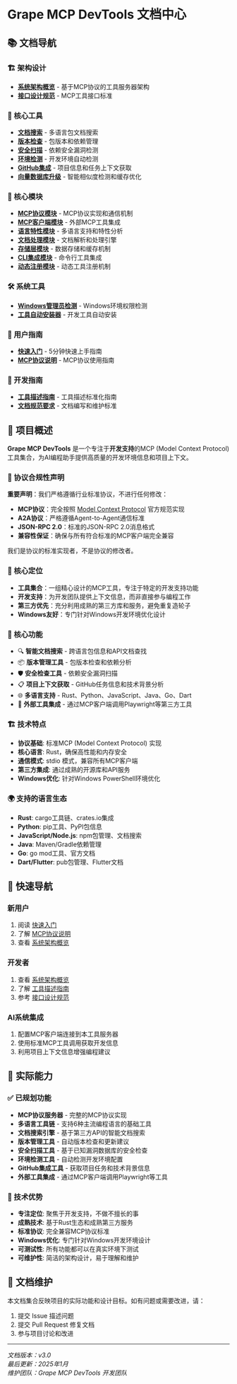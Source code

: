 # Grape MCP DevTools 文档中心

## 📚 文档导航

### 🏗️ 架构设计
- [**系统架构概览**](architecture/overview.md) - 基于MCP协议的工具服务器架构
- [**接口设计规范**](architecture/interfaces.md) - MCP工具接口标准

### 🔧 核心工具
- [**文档搜索**](modules/search_docs.md) - 多语言包文档搜索
- [**版本检查**](modules/version_check.md) - 包版本和依赖管理
- [**安全扫描**](modules/security_check.md) - 依赖安全漏洞检测
- [**环境检测**](modules/environment_detection.md) - 开发环境自动检测
- [**GitHub集成**](modules/github_integration.md) - 项目信息和任务上下文获取
- [**向量数据库升级**](modules/vector_database_upgrade.md) - 智能相似度检测和缓存优化

### 🔧 核心模块
- [**MCP协议模块**](modules/mcp_protocol.md) - MCP协议实现和通信机制
- [**MCP客户端模块**](modules/mcp_client.md) - 外部MCP工具集成
- [**语言特性模块**](modules/language_features.md) - 多语言支持和特性分析
- [**文档处理模块**](modules/document_processing.md) - 文档解析和处理引擎
- [**存储层模块**](modules/storage_layer.md) - 数据存储和缓存机制
- [**CLI集成模块**](modules/cli_integration.md) - 命令行工具集成
- [**动态注册模块**](modules/dynamic_registry.md) - 动态工具注册机制

### 🛠️ 系统工具
- [**Windows管理员检测**](modules/windows_admin.md) - Windows环境权限检测
- [**工具自动安装器**](modules/tool_installer.md) - 开发工具自动安装

### 👥 用户指南
- [**快速入门**](user-guide/quick-start.md) - 5分钟快速上手指南
- [**MCP协议说明**](user-guide/mcp-protocol.md) - MCP协议使用指南

### 🔨 开发指南
- [**工具描述指南**](development/tool-description-guide.md) - 工具描述标准化指南
- [**文档规范要求**](development/documentation-requirements.md) - 文档编写和维护标准

## 🎯 项目概述

**Grape MCP DevTools** 是一个专注于**开发支持**的MCP (Model Context Protocol) 工具集合，为AI编程助手提供高质量的开发环境信息和项目上下文。

### 📌 协议合规性声明

**重要声明**：我们严格遵循行业标准协议，不进行任何修改：
- **MCP协议**：完全按照 [Model Context Protocol](https://modelcontextprotocol.io) 官方规范实现
- **A2A协议**：严格遵循Agent-to-Agent通信标准
- **JSON-RPC 2.0**：标准的JSON-RPC 2.0消息格式
- **兼容性保证**：确保与所有符合标准的MCP客户端完全兼容

我们是协议的标准实现者，不是协议的修改者。

### 📌 核心定位
- **工具集合**：一组精心设计的MCP工具，专注于特定的开发支持功能
- **开发支持**：为开发团队提供上下文信息，而非直接参与编程工作
- **第三方优先**：充分利用成熟的第三方库和服务，避免重复造轮子
- **Windows友好**：专门针对Windows开发环境优化设计

### 🔧 核心功能
- 🔍 **智能文档搜索** - 跨语言包信息和API文档查找
- 📦 **版本管理工具** - 包版本检查和依赖分析
- 🛡️ **安全检查工具** - 依赖安全漏洞扫描
- 📋 **项目上下文获取** - GitHub任务信息和技术背景分析
- 🌐 **多语言支持** - Rust、Python、JavaScript、Java、Go、Dart
- 🔌 **外部工具集成** - 通过MCP客户端调用Playwright等第三方工具

### 🏗️ 技术特点
- **协议基础**: 标准MCP (Model Context Protocol) 实现
- **核心语言**: Rust，确保高性能和内存安全
- **通信模式**: stdio 模式，兼容所有MCP客户端
- **第三方集成**: 通过成熟的开源库和API服务
- **Windows优化**: 针对Windows PowerShell环境优化

### 🌍 支持的语言生态
- **Rust**: cargo工具链、crates.io集成
- **Python**: pip工具、PyPI包信息
- **JavaScript/Node.js**: npm包管理、文档搜索
- **Java**: Maven/Gradle依赖管理
- **Go**: go mod工具、官方文档
- **Dart/Flutter**: pub包管理、Flutter文档

## 📖 快速导航

### 新用户
1. 阅读 [快速入门](user-guide/quick-start.md)
2. 了解 [MCP协议说明](user-guide/mcp-protocol.md)
3. 查看 [系统架构概览](architecture/overview.md)

### 开发者
1. 查看 [系统架构概览](architecture/overview.md)
2. 了解 [工具描述指南](development/tool-description-guide.md)
3. 参考 [接口设计规范](architecture/interfaces.md)

### AI系统集成
1. 配置MCP客户端连接到本工具服务器
2. 使用标准MCP工具调用获取开发信息
3. 利用项目上下文信息增强编程建议

## 🚀 实际能力

### ✅ 已规划功能
- **MCP协议服务器** - 完整的MCP协议实现
- **多语言工具链** - 支持6种主流编程语言的基础工具
- **文档搜索引擎** - 基于第三方API的智能文档搜索
- **版本管理工具** - 自动版本检查和更新建议
- **安全扫描工具** - 基于已知漏洞数据库的安全检查
- **环境检测工具** - 自动检测开发环境配置
- **GitHub集成工具** - 获取项目任务和技术背景信息
- **外部工具集成** - 通过MCP客户端调用Playwright等工具

### 🎯 技术优势
- **专注定位**: 聚焦于开发支持，不做不擅长的事
- **成熟技术**: 基于Rust生态和成熟第三方服务
- **标准协议**: 完全兼容MCP协议标准
- **Windows优化**: 专门针对Windows开发环境设计
- **可测试性**: 所有功能都可以在真实环境下测试
- **可维护性**: 简洁的架构设计，易于理解和维护

## 🔄 文档维护

本文档集合反映项目的实际功能和设计目标。如有问题或需要改进，请：

1. 提交 Issue 描述问题
2. 提交 Pull Request 修复文档
3. 参与项目讨论和改进

---

*文档版本：v3.0*  
*最后更新：2025年1月*  
*维护团队：Grape MCP DevTools 开发团队* 